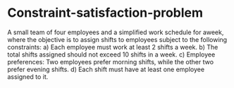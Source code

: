 # Constraint-satisfaction-problem
A small team of four employees and a simplified work schedule for aweek, where the objective is to assign shifts to employees subject to the following
constraints:
a) Each employee must work at least 2 shifts a week.
b) The total shifts assigned should not exceed 10 shifts in a week.
c) Employee preferences: Two employees prefer morning shifts, while the other
two prefer evening shifts.
d) Each shift must have at least one employee assigned to it.
